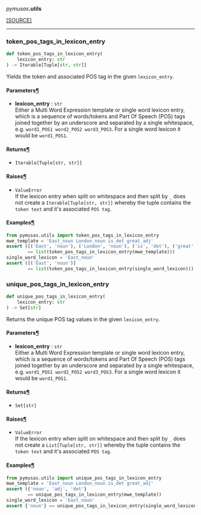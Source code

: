 <div className="source-div">
 <p><i>pymusas</i><strong>.utils</strong></p>
 <p><a className="sourcelink" href="https://github.com/UCREL/pymusas/blob/main/pymusas/utils.py">[SOURCE]</a></p>
</div>
<div></div>

---

<a id="pymusas.utils.token_pos_tags_in_lexicon_entry"></a>

### token\_pos\_tags\_in\_lexicon\_entry

```python
def token_pos_tags_in_lexicon_entry(
    lexicon_entry: str
) -> Iterable[Tuple[str, str]]
```

Yields the token and associated POS tag in the given `lexicon_entry`.

<h4 id="token_pos_tags_in_lexicon_entry.parameters">Parameters<a className="headerlink" href="#token_pos_tags_in_lexicon_entry.parameters" title="Permanent link">&para;</a></h4>


- __lexicon\_entry__ : `str` <br/>
    Either a Multi Word Expression template or single word lexicon entry,
    which is a sequence of words/tokens and Part Of Speech (POS) tags
    joined together by an underscore and separated by a single whitespace,
    e.g. `word1_POS1 word2_POS2 word3_POS3`. For a single word lexicon it
    would be `word1_POS1`.

<h4 id="token_pos_tags_in_lexicon_entry.returns">Returns<a className="headerlink" href="#token_pos_tags_in_lexicon_entry.returns" title="Permanent link">&para;</a></h4>


- `Iterable[Tuple[str, str]]` <br/>

<h4 id="token_pos_tags_in_lexicon_entry.raises">Raises<a className="headerlink" href="#token_pos_tags_in_lexicon_entry.raises" title="Permanent link">&para;</a></h4>


- `ValueError` <br/>
    If the lexicon entry when split on whitespace and then split by `_`
    does not create a `Iterable[Tuple[str, str]]` whereby the tuple contains
    the `token text` and it's associated `POS tag`.

<h4 id="token_pos_tags_in_lexicon_entry.examples">Examples<a className="headerlink" href="#token_pos_tags_in_lexicon_entry.examples" title="Permanent link">&para;</a></h4>

``` python
from pymusas.utils import token_pos_tags_in_lexicon_entry
mwe_template = 'East_noun London_noun is_det great_adj'
assert ([('East', 'noun'), ('London', 'noun'), ('is', 'det'), ('great', 'adj')]
        == list(token_pos_tags_in_lexicon_entry(mwe_template)))
single_word_lexicon = 'East_noun'
assert ([('East', 'noun')]
        == list(token_pos_tags_in_lexicon_entry(single_word_lexicon)))
```

<a id="pymusas.utils.unique_pos_tags_in_lexicon_entry"></a>

### unique\_pos\_tags\_in\_lexicon\_entry

```python
def unique_pos_tags_in_lexicon_entry(
    lexicon_entry: str
) -> Set[str]
```

Returns the unique POS tag values in the given `lexicon_entry`.

<h4 id="unique_pos_tags_in_lexicon_entry.parameters">Parameters<a className="headerlink" href="#unique_pos_tags_in_lexicon_entry.parameters" title="Permanent link">&para;</a></h4>


- __lexicon\_entry__ : `str` <br/>
    Either a Multi Word Expression template or single word lexicon entry,
    which is a sequence of words/tokens and Part Of Speech (POS) tags
    joined together by an underscore and separated by a single whitespace,
    e.g. `word1_POS1 word2_POS2 word3_POS3`. For a single word lexicon it
    would be `word1_POS1`.

<h4 id="unique_pos_tags_in_lexicon_entry.returns">Returns<a className="headerlink" href="#unique_pos_tags_in_lexicon_entry.returns" title="Permanent link">&para;</a></h4>


- `Set[str]` <br/>

<h4 id="unique_pos_tags_in_lexicon_entry.raises">Raises<a className="headerlink" href="#unique_pos_tags_in_lexicon_entry.raises" title="Permanent link">&para;</a></h4>


- `ValueError` <br/>
    If the lexicon entry when split on whitespace and then split by `_`
    does not create a `List[Tuple[str, str]]` whereby the tuple contains
    the `token text` and it's associated `POS tag`.

<h4 id="unique_pos_tags_in_lexicon_entry.examples">Examples<a className="headerlink" href="#unique_pos_tags_in_lexicon_entry.examples" title="Permanent link">&para;</a></h4>

``` python
from pymusas.utils import unique_pos_tags_in_lexicon_entry
mwe_template = 'East_noun London_noun is_det great_adj'
assert ({'noun', 'adj', 'det'}
        == unique_pos_tags_in_lexicon_entry(mwe_template))
single_word_lexicon = 'East_noun'
assert {'noun'} == unique_pos_tags_in_lexicon_entry(single_word_lexicon)
```

